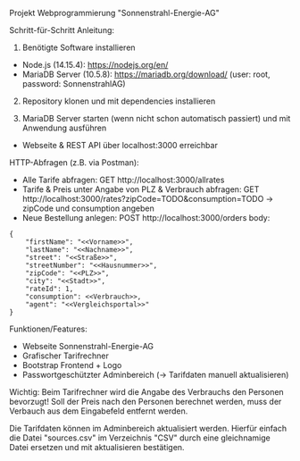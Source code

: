 Projekt Webprogrammierung "Sonnenstrahl-Energie-AG"

Schritt-für-Schritt Anleitung:

1. Benötigte Software installieren
- Node.js (14.15.4): https://nodejs.org/en/
- MariaDB Server (10.5.8): https://mariadb.org/download/ (user: root, password: SonnenstrahlAG)

2. Repository klonen und mit <npm install> dependencies installieren

3. MariaDB Server starten (wenn nicht schon automatisch passiert) und mit <npm start> Anwendung ausführen
- Webseite & REST API über localhost:3000 erreichbar


HTTP-Abfragen (z.B. via Postman):
- Alle Tarife abfragen: GET http://localhost:3000/allrates
- Tarife & Preis unter Angabe von PLZ & Verbrauch abfragen: GET http://localhost:3000/rates?zipCode=TODO&consumption=TODO -> zipCode und consumption angeben
- Neue Bestellung anlegen: POST http://localhost:3000/orders
body:
```
{
    "firstName": "<<Vorname>>",
    "lastName": "<<Nachname>>",
    "street": "<<Straße>>",
    "streetNumber": "<<Hausnummer>>",
    "zipCode": "<<PLZ>>",
    "city": "<<Stadt>>",
    "rateId": 1,
    "consumption": <<Verbrauch>>,
    "agent": "<<Vergleichsportal>>"
}
```

Funktionen/Features:
- Webseite Sonnenstrahl-Energie-AG
- Grafischer Tarifrechner
- Bootstrap Frontend + Logo
- Passwortgeschützter Adminbereich (-> Tarifdaten manuell aktualisieren)

Wichtig:
Beim Tarifrechner wird die Angabe des Verbrauchs den Personen bevorzugt! Soll der Preis nach den Personen
berechnet werden, muss der Verbauch aus dem Eingabefeld entfernt werden.

Die Tarifdaten können im Adminbereich aktualisiert werden. Hierfür einfach die Datei "sources.csv" im Verzeichnis "CSV" durch eine gleichnamige Datei ersetzen und mit aktualisieren bestätigen.
